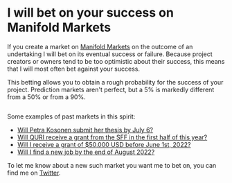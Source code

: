 I will bet on your success on Manifold Markets
==============================================

If you create a market on [Manifold Markets](https://manifold.markets/) on the outcome of an undertaking I will bet on its eventual success or failure. Because project creators or owners tend to be too optimistic about their success, this means that I will most often bet against your success.

This betting allows you to obtain a rough probability for the success of your project. Prediction markets aren't perfect, but a 5% is markedly different from a 50% or from a 90%.

<p><img src="https://i.imgur.com/KjRzuiW.png" alt="" class="img-medium-center" /></p>

Some examples of past markets in this spirit:

- [Will Petra Kosonen submit her thesis by July 6?](https://manifold.markets/JoelBecker/will-petra-kosonen-submit-her-thesi)
- [Will QURI receive a grant from the SFF in the first half of this year?](https://manifold.markets/Nu%C3%B1oSempere/will-quri-receive-a-grant-from-the)
- [Will I receive a grant of $50,000 USD before June 1st, 2022?](https://manifold.markets/TimothyRooney/will-i-receive-a-grant-of-50000-usd)
- [Will I find a new job by the end of August 2022?](https://manifold.markets/dukeGartzea/will-i-find-a-new-job-by-the-end-of)

To let me know about a new such market you want me to bet on, you can find me on [Twitter](https://twitter.com/NunoSempere).
